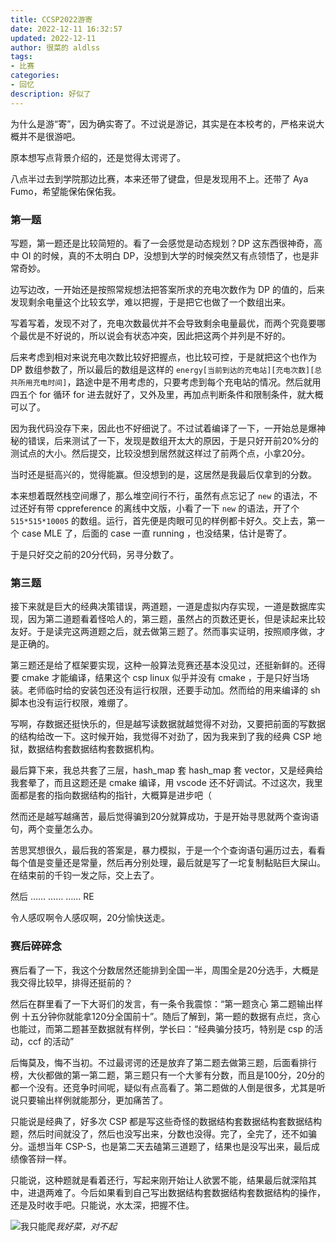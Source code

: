 ```yaml
---
title: CCSP2022游寄
date: 2022-12-11 16:32:57
updated: 2022-12-11
author: 很菜的 aldlss
tags: 
- 比赛
categories:
- 回忆
description: 好似了
---
```


为什么是游“寄”，因为确实寄了。不过说是游记，其实是在本校考的，严格来说大概并不是很游吧。

<!-- more -->

原本想写点背景介绍的，还是觉得太谔谔了。

八点半过去到学院那边比赛，本来还带了键盘，但是发现用不上。还带了 Aya Fumo，希望能保佑保佑我。

### 第一题

写题，第一题还是比较简短的。看了一会感觉是动态规划？DP 这东西很神奇，高中 OI 的时候，真的不太明白 DP，没想到大学的时候突然又有点领悟了，也是非常奇妙。

边写边改，一开始还是按照常规想法把答案所求的充电次数作为 DP 的值的，后来发现剩余电量这个比较玄学，难以把握，于是把它也做了一个数组出来。

写着写着，发现不对了，充电次数最优并不会导致剩余电量最优，而两个究竟要哪个最优是不好说的，所以说会有状态冲突，因此把这两个并列是不好的。

后来考虑到相对来说充电次数比较好把握点，也比较可控，于是就把这个也作为 DP 数组参数了，所以最后的数组是这样的 `energy[当前到达的充电站][充电次数][总共所用充电时间]`，路途中是不用考虑的，只要考虑到每个充电站的情况。然后就用四五个 for 循环 for 进去就好了，又外及里，再加点判断条件和限制条件，就大概可以了。

因为我代码没存下来，因此也不好细说了。不过试着编译了一下，一开始总是爆神秘的错误，后来测试了一下，发现是数组开太大的原因，于是只好开前20%分的测试点的大小。然后提交，比较没想到居然就这样过了前两个点，小拿20分。

当时还是挺高兴的，觉得能赢。但没想到的是，这居然是我最后仅拿到的分数。

本来想着既然栈空间爆了，那么堆空间行不行，虽然有点忘记了 `new` 的语法，不过还好有带 cppreference 的离线中文版，小看了一下 `new` 的语法，开了个 `515*515*10005` 的数组。运行，首先便是肉眼可见的样例都卡好久。交上去，第一个 case MLE 了，后面的 case 一直 running ，也没结果，估计是寄了。

于是只好交之前的20分代码，另寻分数了。

### 第三题

接下来就是巨大的经典决策错误，两道题，一道是虚拟内存实现，一道是数据库实现，因为第二道题看着怪哈人的，第三题，虽然占的页数还更长，但是读起来比较友好。于是读完这两道题之后，就去做第三题了。然而事实证明，按照顺序做，才是正确的。

第三题还是给了框架要实现，这种一般算法竞赛还基本没见过，还挺新鲜的。还得要 cmake 才能编译，结果这个 csp linux 似乎并没有 cmake ，于是只好当场装。老师临时给的安装包还没有运行权限，还要手动加。然而给的用来编译的 sh 脚本也没有运行权限，难绷了。

写啊，存数据还挺快乐的，但是越写读数据就越觉得不对劲，又要把前面的写数据的结构给改一下。这时候开始，我觉得不对劲了，因为我来到了我的经典 CSP 地狱，数据结构套数据结构套数据机构。

最后算下来，我总共套了三层，hash_map 套 hash_map 套 vector，又是经典给我套晕了，而且这题还是 cmake 编译，用 vscode 还不好调试。不过这次，我里面都是套的指向数据结构的指针，大概算是进步吧（

然而还是越写越痛苦，最后觉得骗到20分就算成功，于是开始寻思就两个查询语句，两个变量怎么办。

苦思冥想很久，最后我的答案是，暴力模拟，于是一个个查询语句遍历过去，看看每个值是变量还是常量，然后再分别处理，最后就是写了一坨复制黏贴巨大屎山。在结束前的千钧一发之际，交上去了。

然后
……
……
……
RE

令人感叹啊令人感叹啊，20分愉快送走。

### 赛后碎碎念

赛后看了一下，我这个分数居然还能排到全国一半，周围全是20分选手，大概是我交得比较早，排得还挺前的？

然后在群里看了一下大哥们的发言，有一条令我震惊：“第一题贪心 第二题输出样例 十五分钟你就能拿120分全国前十”。随后了解到，第一题的数据有点烂，贪心也能过，而第二题甚至数据就有样例，学长曰：“经典骗分技巧，特别是 csp 的活动，ccf 的活动”

后悔莫及，悔不当初。不过最谔谔的还是放弃了第二题去做第三题，后面看排行榜，大伙都做的第一第二题，第三题只有一个大爹有分数，而且是100分，20分的都一个没有。还竞争时间呢，疑似有点高看了。第二题做的人倒是很多，尤其是听说只要输出样例就能那分，更加痛苦了。

只能说是经典了，好多次 CSP 都是写这些奇怪的数据结构套数据结构套数据结构题，然后时间就没了，然后也没写出来，分数也没得。完了，全完了，还不如骗分。遥想当年 CSP-S，也是第二天去磕第三道题了，结果也是没写出来，最后成绩像答辩一样。

只能说，这种题就是看着还行，写起来刚开始让人欲罢不能，结果最后就深陷其中，进退两难了。今后如果看到自己写出数据结构套数据结构套数据结构的操作，还是及时收手吧。只能说，水太深，把握不住。

![我只能爬](https://fastly.jsdelivr.net/gh/Ayaloia/ImgHosting/picQQ%E5%9B%BE%E7%89%8720221211180413.jpg)_我好菜，对不起_